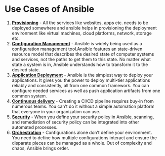 # Use Cases of Ansible

1. [**Provisioning**](https://www.ansible.com/use-cases/provisioning) - All the services like websites, apps etc. needs to be deployed somewhere and ansible helps in provisioning the deployment environment like virtual machines, cloud platforms, network, storage etc. 
1. [**Configuration Management**](https://www.ansible.com/use-cases/configuration-management) - Ansible is widely being used as a configuration management tool.Ansible features an state-driven resource model that describes the desired state of computer systems and services, not the paths to get them to this state. No matter what state a system is in, Ansible understands how to transform it to the desired state.
1. [**Application Deployment**](https://www.ansible.com/use-cases/application-deployment) - Ansible is the simplest way to deploy your applications. It gives you the power to deploy multi-tier applications reliably and consistently, all from one common framework. You can configure needed services as well as push application artifacts from one common system.
1. [**Continuous delivery**](https://www.ansible.com/use-cases/continuous-delivery) - Creating a CI/CD pipeline requires buy-in from numerous teams. You can’t do it without a simple automation platform that everyone in your organization can use. 
1. [**Security**](https://www.ansible.com/use-cases/security-automation) - When you define your security policy in Ansible, scanning, and remediation of security policy can be integrated into other automated processes.
1. [**Orchestration**](https://www.ansible.com/use-cases/orchestration) - Configurations alone don’t define your environment. You need to define how multiple configurations interact and ensure the disparate pieces can be managed as a whole. Out of complexity and chaos, Ansible brings order.



